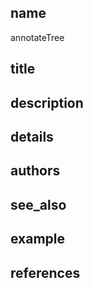 ## name
annotateTree
## title
## description
## details
## authors
## see_also
## example
## references
